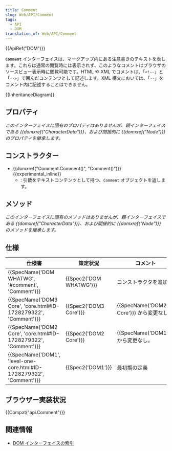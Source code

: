```yaml
---
title: Comment
slug: Web/API/Comment
tags:
  - API
  - DOM
translation_of: Web/API/Comment
---
```

{{ApiRef("DOM")}}

**`Comment`** インターフェイスは、マークアップ内にある注意書きのテキストを表します。これらは通常の閲覧時には表示されず、このようなコメントはブラウザのソースビュー表示時に閲覧可能です。HTML や XML でコメントは、「`<!--`」と「`-->`」で囲んだコンテンツとして記述します。XML 構文においては、「`--`」をコメント内に記述することはできません。

{{InheritanceDiagram}}

## プロパティ

_このインターフェイスに固有のプロパティはありませんが、親インターフェイスである {{domxref("CharacterData")}}、および間接的に {{domxref("Node")}} のプロパティを継承します。_

## コンストラクター

- {{domxref("Comment.Comment()", "Comment()")}} {{experimental_inline}}
  - : 引数をテキストコンテンツとして持つ、`Comment` オブジェクトを返します。

## メソッド

_このインターフェイスに固有のメソッドはありませんが、親インターフェイスである {{domxref("CharacterData")}}、および間接的に {{domxref("Node")}} のメソッドを継承します。_

## 仕様

| 仕様書                                                                                       | 策定状況                         | コメント                                        |
| -------------------------------------------------------------------------------------------- | -------------------------------- | ----------------------------------------------- |
| {{SpecName('DOM WHATWG', '#comment', 'Comment')}}                             | {{Spec2('DOM WHATWG')}} | コンストラクタを追加。                          |
| {{SpecName('DOM3 Core', 'core.html#ID-1728279322', 'Comment')}}         | {{Spec2('DOM3 Core')}}     | {{SpecName('DOM2 Core')}} から変更なし。 |
| {{SpecName('DOM2 Core', 'core.html#ID-1728279322', 'Comment')}}         | {{Spec2('DOM2 Core')}}     | {{SpecName('DOM1')}} から変更なし。     |
| {{SpecName('DOM1', 'level-one-core.html#ID-1728279322', 'Comment')}} | {{Spec2('DOM1')}}         | 最初期の定義                                    |

## ブラウザー実装状況

{{Compat("api.Comment")}}

## 関連情報

- [DOM インターフェイスの索引](/ja/docs/DOM/DOM_Reference "DOM/DOM_Reference")
